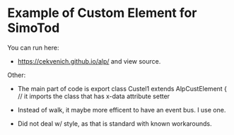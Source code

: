 ﻿
# Example of Custom Element for SimoTod 

You can run here:
- https://cekvenich.github.io/alp/
and view source.


Other:
- The main part of code is export class Custel1 extends AlpCustElement { // it imports the class that has x-data attribute setter

- Instead of walk, it maybe more efficent to have an event bus. 
I use one.

- Did not deal w/ style, as that is standard with known workarounds.